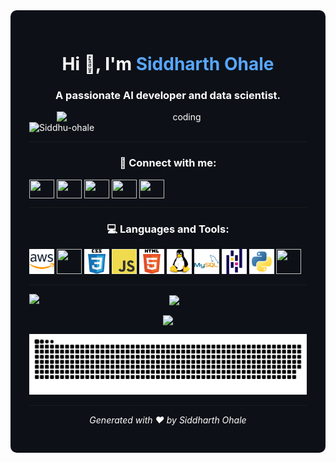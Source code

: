 <div align="center" style="background-color:#0d1117; color:#ffffff; padding: 30px; border-radius: 10px;">

<h1>Hi 👋, I'm <span style="color:#58a6ff;">Siddharth Ohale</span></h1>
<h3>A passionate AI developer and data scientist.</h3>

<img align='right' alt='coding' width='400px' src='https://media.licdn.com/dms/image/v2/C4E12AQHhfpP2slLoXw/article-cover_image-shrink_600_2000/article-cover_image-shrink_600_2000/0/1578791251071?e=2147483647&v=beta&t=VzLHMqcE50y3xqTRNMou5y2N66-JDMXvgAVx8TZYJzY'/>

<p align="left"> 
  <img src="https://komarev.com/ghpvc/?username=Siddhu-ohale&label=Profile%20views&color=0e75b6&style=flat" alt="Siddhu-ohale" />
</p>

---

### 🔗 Connect with me:
<p align="left">
<a href="[https://linkedin.com/in/Siddharth Ohale](https://www.linkedin.com/in/siddharth-ohale-128229321/)" target="blank">
  <img align="center" src="https://raw.githubusercontent.com/rahuldkjain/github-profile-readme-generator/master/src/images/icons/Social/linked-in-alt.svg" height="30" width="40" />
</a>
<a href="[https://kaggle.com/Siddharth](https://www.kaggle.com/arrowsiddhu)" target="blank">
  <img align="center" src="https://raw.githubusercontent.com/rahuldkjain/github-profile-readme-generator/master/src/images/icons/Social/kaggle.svg" height="30" width="40" />
</a>
<a href="https://fb.com/Siddharth Ohale" target="blank">
  <img align="center" src="https://raw.githubusercontent.com/rahuldkjain/github-profile-readme-generator/master/src/images/icons/Social/facebook.svg" height="30" width="40" />
</a>
<a href="https://www.hackerrank.com/profile/borudekrishna9" target="blank">
  <img align="center" src="https://raw.githubusercontent.com/rahuldkjain/github-profile-readme-generator/master/src/images/icons/Social/hackerrank.svg" height="30" width="40" />
</a>
<a href="[https://leetcode.com/u/krishna3333/](https://leetcode.com/u/plNH42IsxN/)" target="blank">
  <img align="center" src="https://raw.githubusercontent.com/rahuldkjain/github-profile-readme-generator/master/src/images/icons/Social/leet-code.svg" height="30" width="40" />
</a>
</p>

---

### 💻 Languages and Tools:

<p align="left"> 
<a href="https://aws.amazon.com/" target="_blank">
  <img src="https://raw.githubusercontent.com/devicons/devicon/master/icons/amazonwebservices/amazonwebservices-original-wordmark.svg" width="40" height="40"/>
</a>
<a href="https://getbootstrap.com/" target="_blank">
  <img src="https://upload.wikimedia.org/wikipedia/commons/b/b2/Bootstrap_logo.svg" width="40" height="40"/>
</a>
  <a href="https://www.w3schools.com/css/" target="_blank"> <img src="https://raw.githubusercontent.com/devicons/devicon/master/icons/css3/css3-original-wordmark.svg" width="40" height="40"/> </a> 
  <a href="https://developer.mozilla.org/en-US/docs/Web/JavaScript" target="_blank"> <img src="https://raw.githubusercontent.com/devicons/devicon/master/icons/javascript/javascript-original.svg" width="40" height="40"/> </a> 
  <a href="https://developer.mozilla.org/en-US/docs/Web/HTML" target="_blank">
  <img src="https://raw.githubusercontent.com/devicons/devicon/master/icons/html5/html5-original-wordmark.svg" width="40" height="40"/>
</a>
  <a href="https://www.linux.org/" target="_blank"> <img src="https://raw.githubusercontent.com/devicons/devicon/master/icons/linux/linux-original.svg" width="40" height="40"/> </a> 
  <a href="https://www.mysql.com/" target="_blank"> <img src="https://raw.githubusercontent.com/devicons/devicon/master/icons/mysql/mysql-original-wordmark.svg" width="40" height="40"/> </a> 
  <a href="https://pandas.pydata.org/" target="_blank"> <img src="https://raw.githubusercontent.com/devicons/devicon/master/icons/pandas/pandas-original.svg" width="40" height="40"/> </a> 
  <a href="https://www.python.org" target="_blank"> <img src="https://raw.githubusercontent.com/devicons/devicon/master/icons/python/python-original.svg" width="40" height="40"/> </a> 
  <a href="https://seaborn.pydata.org/" target="_blank"> <img src="https://seaborn.pydata.org/_images/logo-mark-lightbg.svg" width="40" height="40"/> </a> 
</p>

---

<p>
  <img align="left" src="https://github-readme-stats.vercel.app/api/top-langs?username=Siddhu-ohale&show_icons=true&locale=en&layout=compact&theme=dark" />
</p>

<p>&nbsp;<img align="center" src="https://github-readme-stats.vercel.app/api?username=Siddhu-ohale&show_icons=true&locale=en&theme=dark" /></p>

<p><img align="center" src="https://github-readme-streak-stats.herokuapp.com/?user=Siddhu-ohale&theme=dark" /></p>

<picture>
  <source media="(prefers-color-scheme: dark)" srcset="https://raw.githubusercontent.com/platane/platane/output/github-contribution-grid-snake-dark.svg">
  <img alt="github contribution grid snake animation" src="https://raw.githubusercontent.com/platane/platane/output/github-contribution-grid-snake-dark.svg">
</picture>

---

<i>_Generated with ❤️ by Siddharth Ohale_</i>

</div>
